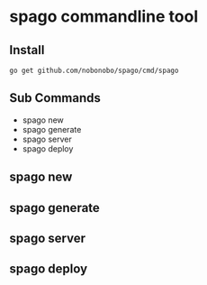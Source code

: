 # spago commandline tool

## Install

```shell
go get github.com/nobonobo/spago/cmd/spago
```

## Sub Commands

- spago new
- spago generate
- spago server
- spago deploy

## spago new

## spago generate

## spago server

## spago deploy
